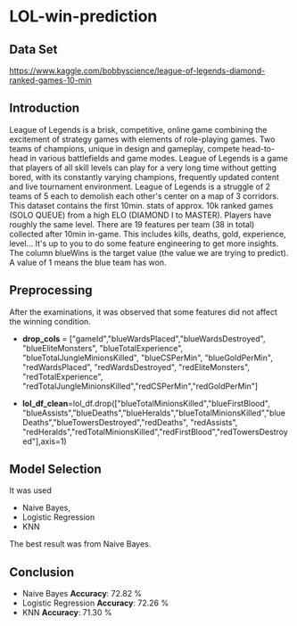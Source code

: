 # LOL-win-prediction

## Data Set
https://www.kaggle.com/bobbyscience/league-of-legends-diamond-ranked-games-10-min

## Introduction
  League of Legends is a brisk, competitive, online game combining the excitement of strategy games with elements of role-playing games. Two teams of champions, unique in design and gameplay, compete head-to-head in various battlefields and game modes. League of Legends is a game that players of all skill levels can play for a very long time without getting bored, with its constantly varying champions, frequently updated content and live tournament environment. League of Legends is a struggle of 2 teams of 5 each to demolish each other's center on a map of 3 corridors.
   This dataset contains the first 10min. stats of approx. 10k ranked games (SOLO QUEUE) from a high ELO (DIAMOND I to MASTER). Players have roughly the same level. There are 19 features per team (38 in total) collected after 10min in-game. This includes kills, deaths, gold, experience, level… It's up to you to do some feature engineering to get more insights. The column blueWins is the target value (the value we are trying to predict). A value of 1 means the blue team has won.

## Preprocessing
  After the examinations, it was observed that some features did not affect the winning condition.
  
- **drop_cols** = ["gameId","blueWardsPlaced","blueWardsDestroyed", "blueEliteMonsters", "blueTotalExperience", "blueTotalJungleMinionsKilled", "blueCSPerMin", "blueGoldPerMin", "redWardsPlaced", "redWardsDestroyed", "redEliteMonsters", "redTotalExperience", "redTotalJungleMinionsKilled","redCSPerMin","redGoldPerMin"]

- **lol_df_clean**=lol_df.drop(["blueTotalMinionsKilled","blueFirstBlood", "blueAssists","blueDeaths","blueHeralds","blueTotalMinionsKilled","blueDeaths","blueTowersDestroyed","redDeaths", "redAssists", "redHeralds","redTotalMinionsKilled","redFirstBlood","redTowersDestroyed"],axis=1)

## Model Selection 
It was used 
- Naive Bayes, 
- Logistic Regression
- KNN

The best result was from Naive Bayes.

## Conclusion
- Naive Bayes           **Accuracy**: 72.82 %
- Logistic Regression   **Accuracy**: 72.26 %
- KNN                   **Accuracy**: 71.30 %
